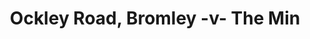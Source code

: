 ---
year: "1992"
serialNumber: "0147" 
game: "Ockley Road, Bromley"
title: "Ockley Road, Bromley -v- The Min"
gameLocation: "Ockley Road, Bromley"
gameDate: "/1992"
result: ""
resultType: ""
type: "game"
---
